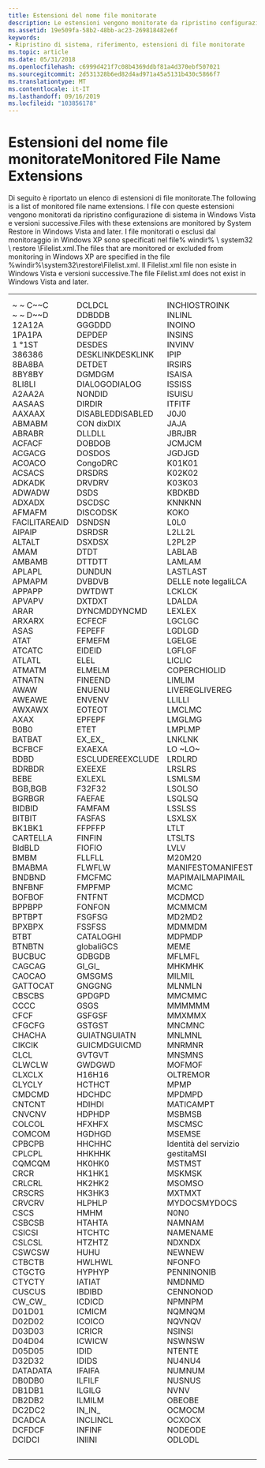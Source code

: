 ```yaml
---
title: Estensioni del nome file monitorate
description: Le estensioni vengono monitorate da ripristino configurazione di sistema in Windows Vista e versioni successive.
ms.assetid: 19e509fa-58b2-48bb-ac23-269818482e6f
keywords:
- Ripristino di sistema, riferimento, estensioni di file monitorate
ms.topic: article
ms.date: 05/31/2018
ms.openlocfilehash: c6999d421f7c08b4369ddbf81a4d370ebf507021
ms.sourcegitcommit: 2d531328b6ed82d4ad971a45a5131b430c5866f7
ms.translationtype: MT
ms.contentlocale: it-IT
ms.lasthandoff: 09/16/2019
ms.locfileid: "103856178"
---
```

# <a name="monitored-file-name-extensions"></a><span data-ttu-id="15d43-104">Estensioni del nome file monitorate</span><span class="sxs-lookup"><span data-stu-id="15d43-104">Monitored File Name Extensions</span></span>

<span data-ttu-id="15d43-105">Di seguito è riportato un elenco di estensioni di file monitorate.</span><span class="sxs-lookup"><span data-stu-id="15d43-105">The following is a list of monitored file name extensions.</span></span> <span data-ttu-id="15d43-106">I file con queste estensioni vengono monitorati da ripristino configurazione di sistema in Windows Vista e versioni successive.</span><span class="sxs-lookup"><span data-stu-id="15d43-106">Files with these extensions are monitored by System Restore in Windows Vista and later.</span></span> <span data-ttu-id="15d43-107">I file monitorati o esclusi dal monitoraggio in Windows XP sono specificati nel file% windir% \\ system32 \\ restore \\Filelist.xml.</span><span class="sxs-lookup"><span data-stu-id="15d43-107">The files that are monitored or excluded from monitoring in Windows XP are specified in the file %windir%\\system32\\restore\\Filelist.xml.</span></span> <span data-ttu-id="15d43-108">Il Filelist.xml file non esiste in Windows Vista e versioni successive.</span><span class="sxs-lookup"><span data-stu-id="15d43-108">The file Filelist.xml does not exist in Windows Vista and later.</span></span>



<table>
<tbody>
<tr class="odd">
<td><dl> <span data-ttu-id="15d43-109">~ ~ C</span><span class="sxs-lookup"><span data-stu-id="15d43-109">~~C</span></span><br />
<span data-ttu-id="15d43-110">~ ~ D</span><span class="sxs-lookup"><span data-stu-id="15d43-110">~~D</span></span><br />
<span data-ttu-id="15d43-111">12A</span><span class="sxs-lookup"><span data-stu-id="15d43-111">12A</span></span><br />
<span data-ttu-id="15d43-112">1PA</span><span class="sxs-lookup"><span data-stu-id="15d43-112">1PA</span></span><br />
<span data-ttu-id="15d43-113">1 °</span><span class="sxs-lookup"><span data-stu-id="15d43-113">1ST</span></span><br />
<span data-ttu-id="15d43-114">386</span><span class="sxs-lookup"><span data-stu-id="15d43-114">386</span></span><br />
<span data-ttu-id="15d43-115">8BA</span><span class="sxs-lookup"><span data-stu-id="15d43-115">8BA</span></span><br />
<span data-ttu-id="15d43-116">8BY</span><span class="sxs-lookup"><span data-stu-id="15d43-116">8BY</span></span><br />
<span data-ttu-id="15d43-117">8LI</span><span class="sxs-lookup"><span data-stu-id="15d43-117">8LI</span></span><br />
<span data-ttu-id="15d43-118">A2A</span><span class="sxs-lookup"><span data-stu-id="15d43-118">A2A</span></span><br />
<span data-ttu-id="15d43-119">AAS</span><span class="sxs-lookup"><span data-stu-id="15d43-119">AAS</span></span><br />
<span data-ttu-id="15d43-120">AAX</span><span class="sxs-lookup"><span data-stu-id="15d43-120">AAX</span></span><br />
<span data-ttu-id="15d43-121">ABM</span><span class="sxs-lookup"><span data-stu-id="15d43-121">ABM</span></span><br />
<span data-ttu-id="15d43-122">ABR</span><span class="sxs-lookup"><span data-stu-id="15d43-122">ABR</span></span><br />
<span data-ttu-id="15d43-123">ACF</span><span class="sxs-lookup"><span data-stu-id="15d43-123">ACF</span></span><br />
<span data-ttu-id="15d43-124">ACG</span><span class="sxs-lookup"><span data-stu-id="15d43-124">ACG</span></span><br />
<span data-ttu-id="15d43-125">ACO</span><span class="sxs-lookup"><span data-stu-id="15d43-125">ACO</span></span><br />
<span data-ttu-id="15d43-126">ACS</span><span class="sxs-lookup"><span data-stu-id="15d43-126">ACS</span></span><br />
<span data-ttu-id="15d43-127">ADK</span><span class="sxs-lookup"><span data-stu-id="15d43-127">ADK</span></span><br />
<span data-ttu-id="15d43-128">ADW</span><span class="sxs-lookup"><span data-stu-id="15d43-128">ADW</span></span><br />
<span data-ttu-id="15d43-129">ADX</span><span class="sxs-lookup"><span data-stu-id="15d43-129">ADX</span></span><br />
<span data-ttu-id="15d43-130">AFM</span><span class="sxs-lookup"><span data-stu-id="15d43-130">AFM</span></span><br />
<span data-ttu-id="15d43-131">FACILITARE</span><span class="sxs-lookup"><span data-stu-id="15d43-131">AID</span></span><br />
<span data-ttu-id="15d43-132">AIP</span><span class="sxs-lookup"><span data-stu-id="15d43-132">AIP</span></span><br />
<span data-ttu-id="15d43-133">ALT</span><span class="sxs-lookup"><span data-stu-id="15d43-133">ALT</span></span><br />
<span data-ttu-id="15d43-134">AM</span><span class="sxs-lookup"><span data-stu-id="15d43-134">AM</span></span><br />
<span data-ttu-id="15d43-135">AMB</span><span class="sxs-lookup"><span data-stu-id="15d43-135">AMB</span></span><br />
<span data-ttu-id="15d43-136">APL</span><span class="sxs-lookup"><span data-stu-id="15d43-136">APL</span></span><br />
<span data-ttu-id="15d43-137">APM</span><span class="sxs-lookup"><span data-stu-id="15d43-137">APM</span></span><br />
<span data-ttu-id="15d43-138">APP</span><span class="sxs-lookup"><span data-stu-id="15d43-138">APP</span></span><br />
<span data-ttu-id="15d43-139">APV</span><span class="sxs-lookup"><span data-stu-id="15d43-139">APV</span></span><br />
<span data-ttu-id="15d43-140">AR</span><span class="sxs-lookup"><span data-stu-id="15d43-140">AR</span></span><br />
<span data-ttu-id="15d43-141">ARX</span><span class="sxs-lookup"><span data-stu-id="15d43-141">ARX</span></span><br />
<span data-ttu-id="15d43-142">AS</span><span class="sxs-lookup"><span data-stu-id="15d43-142">AS</span></span><br />
<span data-ttu-id="15d43-143">AT</span><span class="sxs-lookup"><span data-stu-id="15d43-143">AT</span></span><br />
<span data-ttu-id="15d43-144">ATC</span><span class="sxs-lookup"><span data-stu-id="15d43-144">ATC</span></span><br />
<span data-ttu-id="15d43-145">ATL</span><span class="sxs-lookup"><span data-stu-id="15d43-145">ATL</span></span><br />
<span data-ttu-id="15d43-146">ATM</span><span class="sxs-lookup"><span data-stu-id="15d43-146">ATM</span></span><br />
<span data-ttu-id="15d43-147">ATN</span><span class="sxs-lookup"><span data-stu-id="15d43-147">ATN</span></span><br />
<span data-ttu-id="15d43-148">AW</span><span class="sxs-lookup"><span data-stu-id="15d43-148">AW</span></span><br />
<span data-ttu-id="15d43-149">AWE</span><span class="sxs-lookup"><span data-stu-id="15d43-149">AWE</span></span><br />
<span data-ttu-id="15d43-150">AWX</span><span class="sxs-lookup"><span data-stu-id="15d43-150">AWX</span></span><br />
<span data-ttu-id="15d43-151">AX</span><span class="sxs-lookup"><span data-stu-id="15d43-151">AX</span></span><br />
<span data-ttu-id="15d43-152">B0</span><span class="sxs-lookup"><span data-stu-id="15d43-152">B0</span></span><br />
<span data-ttu-id="15d43-153">BAT</span><span class="sxs-lookup"><span data-stu-id="15d43-153">BAT</span></span><br />
<span data-ttu-id="15d43-154">BCF</span><span class="sxs-lookup"><span data-stu-id="15d43-154">BCF</span></span><br />
<span data-ttu-id="15d43-155">BD</span><span class="sxs-lookup"><span data-stu-id="15d43-155">BD</span></span><br />
<span data-ttu-id="15d43-156">BDR</span><span class="sxs-lookup"><span data-stu-id="15d43-156">BDR</span></span><br />
<span data-ttu-id="15d43-157">BE</span><span class="sxs-lookup"><span data-stu-id="15d43-157">BE</span></span><br />
<span data-ttu-id="15d43-158">BGB,</span><span class="sxs-lookup"><span data-stu-id="15d43-158">BGB</span></span><br />
<span data-ttu-id="15d43-159">BGR</span><span class="sxs-lookup"><span data-stu-id="15d43-159">BGR</span></span><br />
<span data-ttu-id="15d43-160">BID</span><span class="sxs-lookup"><span data-stu-id="15d43-160">BID</span></span><br />
<span data-ttu-id="15d43-161">BIT</span><span class="sxs-lookup"><span data-stu-id="15d43-161">BIT</span></span><br />
<span data-ttu-id="15d43-162">BK1</span><span class="sxs-lookup"><span data-stu-id="15d43-162">BK1</span></span><br />
<span data-ttu-id="15d43-163">CARTELLA Bld</span><span class="sxs-lookup"><span data-stu-id="15d43-163">BLD</span></span><br />
<span data-ttu-id="15d43-164">BM</span><span class="sxs-lookup"><span data-stu-id="15d43-164">BM</span></span><br />
<span data-ttu-id="15d43-165">BMA</span><span class="sxs-lookup"><span data-stu-id="15d43-165">BMA</span></span><br />
<span data-ttu-id="15d43-166">BND</span><span class="sxs-lookup"><span data-stu-id="15d43-166">BND</span></span><br />
<span data-ttu-id="15d43-167">BNF</span><span class="sxs-lookup"><span data-stu-id="15d43-167">BNF</span></span><br />
<span data-ttu-id="15d43-168">BOF</span><span class="sxs-lookup"><span data-stu-id="15d43-168">BOF</span></span><br />
<span data-ttu-id="15d43-169">BPP</span><span class="sxs-lookup"><span data-stu-id="15d43-169">BPP</span></span><br />
<span data-ttu-id="15d43-170">BPT</span><span class="sxs-lookup"><span data-stu-id="15d43-170">BPT</span></span><br />
<span data-ttu-id="15d43-171">BPX</span><span class="sxs-lookup"><span data-stu-id="15d43-171">BPX</span></span><br />
<span data-ttu-id="15d43-172">BT</span><span class="sxs-lookup"><span data-stu-id="15d43-172">BT</span></span><br />
<span data-ttu-id="15d43-173">BTN</span><span class="sxs-lookup"><span data-stu-id="15d43-173">BTN</span></span><br />
<span data-ttu-id="15d43-174">BUC</span><span class="sxs-lookup"><span data-stu-id="15d43-174">BUC</span></span><br />
<span data-ttu-id="15d43-175">CAG</span><span class="sxs-lookup"><span data-stu-id="15d43-175">CAG</span></span><br />
<span data-ttu-id="15d43-176">CAO</span><span class="sxs-lookup"><span data-stu-id="15d43-176">CAO</span></span><br />
<span data-ttu-id="15d43-177">GATTO</span><span class="sxs-lookup"><span data-stu-id="15d43-177">CAT</span></span><br />
<span data-ttu-id="15d43-178">CBS</span><span class="sxs-lookup"><span data-stu-id="15d43-178">CBS</span></span><br />
<span data-ttu-id="15d43-179">CC</span><span class="sxs-lookup"><span data-stu-id="15d43-179">CC</span></span><br />
<span data-ttu-id="15d43-180">CF</span><span class="sxs-lookup"><span data-stu-id="15d43-180">CF</span></span><br />
<span data-ttu-id="15d43-181">CFG</span><span class="sxs-lookup"><span data-stu-id="15d43-181">CFG</span></span><br />
<span data-ttu-id="15d43-182">CHA</span><span class="sxs-lookup"><span data-stu-id="15d43-182">CHA</span></span><br />
<span data-ttu-id="15d43-183">CIK</span><span class="sxs-lookup"><span data-stu-id="15d43-183">CIK</span></span><br />
<span data-ttu-id="15d43-184">CL</span><span class="sxs-lookup"><span data-stu-id="15d43-184">CL</span></span><br />
<span data-ttu-id="15d43-185">CLW</span><span class="sxs-lookup"><span data-stu-id="15d43-185">CLW</span></span><br />
<span data-ttu-id="15d43-186">CLX</span><span class="sxs-lookup"><span data-stu-id="15d43-186">CLX</span></span><br />
<span data-ttu-id="15d43-187">CLY</span><span class="sxs-lookup"><span data-stu-id="15d43-187">CLY</span></span><br />
<span data-ttu-id="15d43-188">CMD</span><span class="sxs-lookup"><span data-stu-id="15d43-188">CMD</span></span><br />
<span data-ttu-id="15d43-189">CNT</span><span class="sxs-lookup"><span data-stu-id="15d43-189">CNT</span></span><br />
<span data-ttu-id="15d43-190">CNV</span><span class="sxs-lookup"><span data-stu-id="15d43-190">CNV</span></span><br />
<span data-ttu-id="15d43-191">COL</span><span class="sxs-lookup"><span data-stu-id="15d43-191">COL</span></span><br />
<span data-ttu-id="15d43-192">COM</span><span class="sxs-lookup"><span data-stu-id="15d43-192">COM</span></span><br />
<span data-ttu-id="15d43-193">CPB</span><span class="sxs-lookup"><span data-stu-id="15d43-193">CPB</span></span><br />
<span data-ttu-id="15d43-194">CPL</span><span class="sxs-lookup"><span data-stu-id="15d43-194">CPL</span></span><br />
<span data-ttu-id="15d43-195">CQM</span><span class="sxs-lookup"><span data-stu-id="15d43-195">CQM</span></span><br />
<span data-ttu-id="15d43-196">CR</span><span class="sxs-lookup"><span data-stu-id="15d43-196">CR</span></span><br />
<span data-ttu-id="15d43-197">CRL</span><span class="sxs-lookup"><span data-stu-id="15d43-197">CRL</span></span><br />
<span data-ttu-id="15d43-198">CRS</span><span class="sxs-lookup"><span data-stu-id="15d43-198">CRS</span></span><br />
<span data-ttu-id="15d43-199">CRV</span><span class="sxs-lookup"><span data-stu-id="15d43-199">CRV</span></span><br />
<span data-ttu-id="15d43-200">CS</span><span class="sxs-lookup"><span data-stu-id="15d43-200">CS</span></span><br />
<span data-ttu-id="15d43-201">CSB</span><span class="sxs-lookup"><span data-stu-id="15d43-201">CSB</span></span><br />
<span data-ttu-id="15d43-202">CSI</span><span class="sxs-lookup"><span data-stu-id="15d43-202">CSI</span></span><br />
<span data-ttu-id="15d43-203">CSL</span><span class="sxs-lookup"><span data-stu-id="15d43-203">CSL</span></span><br />
<span data-ttu-id="15d43-204">CSW</span><span class="sxs-lookup"><span data-stu-id="15d43-204">CSW</span></span><br />
<span data-ttu-id="15d43-205">CTB</span><span class="sxs-lookup"><span data-stu-id="15d43-205">CTB</span></span><br />
<span data-ttu-id="15d43-206">CTG</span><span class="sxs-lookup"><span data-stu-id="15d43-206">CTG</span></span><br />
<span data-ttu-id="15d43-207">CTY</span><span class="sxs-lookup"><span data-stu-id="15d43-207">CTY</span></span><br />
<span data-ttu-id="15d43-208">CUS</span><span class="sxs-lookup"><span data-stu-id="15d43-208">CUS</span></span><br />
<span data-ttu-id="15d43-209">CW_</span><span class="sxs-lookup"><span data-stu-id="15d43-209">CW_</span></span><br />
<span data-ttu-id="15d43-210">D01</span><span class="sxs-lookup"><span data-stu-id="15d43-210">D01</span></span><br />
<span data-ttu-id="15d43-211">D02</span><span class="sxs-lookup"><span data-stu-id="15d43-211">D02</span></span><br />
<span data-ttu-id="15d43-212">D03</span><span class="sxs-lookup"><span data-stu-id="15d43-212">D03</span></span><br />
<span data-ttu-id="15d43-213">D04</span><span class="sxs-lookup"><span data-stu-id="15d43-213">D04</span></span><br />
<span data-ttu-id="15d43-214">D05</span><span class="sxs-lookup"><span data-stu-id="15d43-214">D05</span></span><br />
<span data-ttu-id="15d43-215">D32</span><span class="sxs-lookup"><span data-stu-id="15d43-215">D32</span></span><br />
<span data-ttu-id="15d43-216">DATA</span><span class="sxs-lookup"><span data-stu-id="15d43-216">DATA</span></span><br />
<span data-ttu-id="15d43-217">DB0</span><span class="sxs-lookup"><span data-stu-id="15d43-217">DB0</span></span><br />
<span data-ttu-id="15d43-218">DB1</span><span class="sxs-lookup"><span data-stu-id="15d43-218">DB1</span></span><br />
<span data-ttu-id="15d43-219">DB2</span><span class="sxs-lookup"><span data-stu-id="15d43-219">DB2</span></span><br />
<span data-ttu-id="15d43-220">DC2</span><span class="sxs-lookup"><span data-stu-id="15d43-220">DC2</span></span><br />
<span data-ttu-id="15d43-221">DCA</span><span class="sxs-lookup"><span data-stu-id="15d43-221">DCA</span></span><br />
<span data-ttu-id="15d43-222">DCF</span><span class="sxs-lookup"><span data-stu-id="15d43-222">DCF</span></span><br />
<span data-ttu-id="15d43-223">DCI</span><span class="sxs-lookup"><span data-stu-id="15d43-223">DCI</span></span><br />
</dl></td>
<td><dl> <span data-ttu-id="15d43-224">DCL</span><span class="sxs-lookup"><span data-stu-id="15d43-224">DCL</span></span><br />
<span data-ttu-id="15d43-225">DDB</span><span class="sxs-lookup"><span data-stu-id="15d43-225">DDB</span></span><br />
<span data-ttu-id="15d43-226">GGG</span><span class="sxs-lookup"><span data-stu-id="15d43-226">DDD</span></span><br />
<span data-ttu-id="15d43-227">DEP</span><span class="sxs-lookup"><span data-stu-id="15d43-227">DEP</span></span><br />
<span data-ttu-id="15d43-228">DES</span><span class="sxs-lookup"><span data-stu-id="15d43-228">DES</span></span><br />
<span data-ttu-id="15d43-229">DESKLINK</span><span class="sxs-lookup"><span data-stu-id="15d43-229">DESKLINK</span></span><br />
<span data-ttu-id="15d43-230">DET</span><span class="sxs-lookup"><span data-stu-id="15d43-230">DET</span></span><br />
<span data-ttu-id="15d43-231">DGM</span><span class="sxs-lookup"><span data-stu-id="15d43-231">DGM</span></span><br />
<span data-ttu-id="15d43-232">DIALOGO</span><span class="sxs-lookup"><span data-stu-id="15d43-232">DIALOG</span></span><br />
<span data-ttu-id="15d43-233">NON</span><span class="sxs-lookup"><span data-stu-id="15d43-233">DID</span></span><br />
<span data-ttu-id="15d43-234">DIR</span><span class="sxs-lookup"><span data-stu-id="15d43-234">DIR</span></span><br />
<span data-ttu-id="15d43-235">DISABLED</span><span class="sxs-lookup"><span data-stu-id="15d43-235">DISABLED</span></span><br />
<span data-ttu-id="15d43-236">CON dix</span><span class="sxs-lookup"><span data-stu-id="15d43-236">DIX</span></span><br />
<span data-ttu-id="15d43-237">DLL</span><span class="sxs-lookup"><span data-stu-id="15d43-237">DLL</span></span><br />
<span data-ttu-id="15d43-238">DOB</span><span class="sxs-lookup"><span data-stu-id="15d43-238">DOB</span></span><br />
<span data-ttu-id="15d43-239">DOS</span><span class="sxs-lookup"><span data-stu-id="15d43-239">DOS</span></span><br />
<span data-ttu-id="15d43-240">Congo</span><span class="sxs-lookup"><span data-stu-id="15d43-240">DRC</span></span><br />
<span data-ttu-id="15d43-241">DRS</span><span class="sxs-lookup"><span data-stu-id="15d43-241">DRS</span></span><br />
<span data-ttu-id="15d43-242">DRV</span><span class="sxs-lookup"><span data-stu-id="15d43-242">DRV</span></span><br />
<span data-ttu-id="15d43-243">DS</span><span class="sxs-lookup"><span data-stu-id="15d43-243">DS</span></span><br />
<span data-ttu-id="15d43-244">DSC</span><span class="sxs-lookup"><span data-stu-id="15d43-244">DSC</span></span><br />
<span data-ttu-id="15d43-245">DISCO</span><span class="sxs-lookup"><span data-stu-id="15d43-245">DSK</span></span><br />
<span data-ttu-id="15d43-246">DSN</span><span class="sxs-lookup"><span data-stu-id="15d43-246">DSN</span></span><br />
<span data-ttu-id="15d43-247">DSR</span><span class="sxs-lookup"><span data-stu-id="15d43-247">DSR</span></span><br />
<span data-ttu-id="15d43-248">DSX</span><span class="sxs-lookup"><span data-stu-id="15d43-248">DSX</span></span><br />
<span data-ttu-id="15d43-249">DT</span><span class="sxs-lookup"><span data-stu-id="15d43-249">DT</span></span><br />
<span data-ttu-id="15d43-250">DTT</span><span class="sxs-lookup"><span data-stu-id="15d43-250">DTT</span></span><br />
<span data-ttu-id="15d43-251">DUN</span><span class="sxs-lookup"><span data-stu-id="15d43-251">DUN</span></span><br />
<span data-ttu-id="15d43-252">DVB</span><span class="sxs-lookup"><span data-stu-id="15d43-252">DVB</span></span><br />
<span data-ttu-id="15d43-253">DWT</span><span class="sxs-lookup"><span data-stu-id="15d43-253">DWT</span></span><br />
<span data-ttu-id="15d43-254">DXT</span><span class="sxs-lookup"><span data-stu-id="15d43-254">DXT</span></span><br />
<span data-ttu-id="15d43-255">DYNCMD</span><span class="sxs-lookup"><span data-stu-id="15d43-255">DYNCMD</span></span><br />
<span data-ttu-id="15d43-256">ECF</span><span class="sxs-lookup"><span data-stu-id="15d43-256">ECF</span></span><br />
<span data-ttu-id="15d43-257">FEP</span><span class="sxs-lookup"><span data-stu-id="15d43-257">EFF</span></span><br />
<span data-ttu-id="15d43-258">EFM</span><span class="sxs-lookup"><span data-stu-id="15d43-258">EFM</span></span><br />
<span data-ttu-id="15d43-259">EID</span><span class="sxs-lookup"><span data-stu-id="15d43-259">EID</span></span><br />
<span data-ttu-id="15d43-260">EL</span><span class="sxs-lookup"><span data-stu-id="15d43-260">EL</span></span><br />
<span data-ttu-id="15d43-261">ELM</span><span class="sxs-lookup"><span data-stu-id="15d43-261">ELM</span></span><br />
<span data-ttu-id="15d43-262">FINE</span><span class="sxs-lookup"><span data-stu-id="15d43-262">END</span></span><br />
<span data-ttu-id="15d43-263">ENU</span><span class="sxs-lookup"><span data-stu-id="15d43-263">ENU</span></span><br />
<span data-ttu-id="15d43-264">ENV</span><span class="sxs-lookup"><span data-stu-id="15d43-264">ENV</span></span><br />
<span data-ttu-id="15d43-265">EOT</span><span class="sxs-lookup"><span data-stu-id="15d43-265">EOT</span></span><br />
<span data-ttu-id="15d43-266">EPF</span><span class="sxs-lookup"><span data-stu-id="15d43-266">EPF</span></span><br />
<span data-ttu-id="15d43-267">ET</span><span class="sxs-lookup"><span data-stu-id="15d43-267">ET</span></span><br />
<span data-ttu-id="15d43-268">EX_</span><span class="sxs-lookup"><span data-stu-id="15d43-268">EX_</span></span><br />
<span data-ttu-id="15d43-269">EXA</span><span class="sxs-lookup"><span data-stu-id="15d43-269">EXA</span></span><br />
<span data-ttu-id="15d43-270">ESCLUDERE</span><span class="sxs-lookup"><span data-stu-id="15d43-270">EXCLUDE</span></span><br />
<span data-ttu-id="15d43-271">EXE</span><span class="sxs-lookup"><span data-stu-id="15d43-271">EXE</span></span><br />
<span data-ttu-id="15d43-272">EXL</span><span class="sxs-lookup"><span data-stu-id="15d43-272">EXL</span></span><br />
<span data-ttu-id="15d43-273">F32</span><span class="sxs-lookup"><span data-stu-id="15d43-273">F32</span></span><br />
<span data-ttu-id="15d43-274">FAE</span><span class="sxs-lookup"><span data-stu-id="15d43-274">FAE</span></span><br />
<span data-ttu-id="15d43-275">FAM</span><span class="sxs-lookup"><span data-stu-id="15d43-275">FAM</span></span><br />
<span data-ttu-id="15d43-276">FAS</span><span class="sxs-lookup"><span data-stu-id="15d43-276">FAS</span></span><br />
<span data-ttu-id="15d43-277">FFP</span><span class="sxs-lookup"><span data-stu-id="15d43-277">FFP</span></span><br />
<span data-ttu-id="15d43-278">FIN</span><span class="sxs-lookup"><span data-stu-id="15d43-278">FIN</span></span><br />
<span data-ttu-id="15d43-279">FIO</span><span class="sxs-lookup"><span data-stu-id="15d43-279">FIO</span></span><br />
<span data-ttu-id="15d43-280">FLL</span><span class="sxs-lookup"><span data-stu-id="15d43-280">FLL</span></span><br />
<span data-ttu-id="15d43-281">FLW</span><span class="sxs-lookup"><span data-stu-id="15d43-281">FLW</span></span><br />
<span data-ttu-id="15d43-282">FMC</span><span class="sxs-lookup"><span data-stu-id="15d43-282">FMC</span></span><br />
<span data-ttu-id="15d43-283">FMP</span><span class="sxs-lookup"><span data-stu-id="15d43-283">FMP</span></span><br />
<span data-ttu-id="15d43-284">FNT</span><span class="sxs-lookup"><span data-stu-id="15d43-284">FNT</span></span><br />
<span data-ttu-id="15d43-285">FON</span><span class="sxs-lookup"><span data-stu-id="15d43-285">FON</span></span><br />
<span data-ttu-id="15d43-286">FSG</span><span class="sxs-lookup"><span data-stu-id="15d43-286">FSG</span></span><br />
<span data-ttu-id="15d43-287">FSS</span><span class="sxs-lookup"><span data-stu-id="15d43-287">FSS</span></span><br />
<span data-ttu-id="15d43-288">CATALOGHI globali</span><span class="sxs-lookup"><span data-stu-id="15d43-288">GCS</span></span><br />
<span data-ttu-id="15d43-289">GDB</span><span class="sxs-lookup"><span data-stu-id="15d43-289">GDB</span></span><br />
<span data-ttu-id="15d43-290">GI_</span><span class="sxs-lookup"><span data-stu-id="15d43-290">GI_</span></span><br />
<span data-ttu-id="15d43-291">GMS</span><span class="sxs-lookup"><span data-stu-id="15d43-291">GMS</span></span><br />
<span data-ttu-id="15d43-292">GNG</span><span class="sxs-lookup"><span data-stu-id="15d43-292">GNG</span></span><br />
<span data-ttu-id="15d43-293">GPD</span><span class="sxs-lookup"><span data-stu-id="15d43-293">GPD</span></span><br />
<span data-ttu-id="15d43-294">GS</span><span class="sxs-lookup"><span data-stu-id="15d43-294">GS</span></span><br />
<span data-ttu-id="15d43-295">GSF</span><span class="sxs-lookup"><span data-stu-id="15d43-295">GSF</span></span><br />
<span data-ttu-id="15d43-296">GST</span><span class="sxs-lookup"><span data-stu-id="15d43-296">GST</span></span><br />
<span data-ttu-id="15d43-297">GUIATN</span><span class="sxs-lookup"><span data-stu-id="15d43-297">GUIATN</span></span><br />
<span data-ttu-id="15d43-298">GUICMD</span><span class="sxs-lookup"><span data-stu-id="15d43-298">GUICMD</span></span><br />
<span data-ttu-id="15d43-299">GVT</span><span class="sxs-lookup"><span data-stu-id="15d43-299">GVT</span></span><br />
<span data-ttu-id="15d43-300">GWD</span><span class="sxs-lookup"><span data-stu-id="15d43-300">GWD</span></span><br />
<span data-ttu-id="15d43-301">H16</span><span class="sxs-lookup"><span data-stu-id="15d43-301">H16</span></span><br />
<span data-ttu-id="15d43-302">HCT</span><span class="sxs-lookup"><span data-stu-id="15d43-302">HCT</span></span><br />
<span data-ttu-id="15d43-303">HDC</span><span class="sxs-lookup"><span data-stu-id="15d43-303">HDC</span></span><br />
<span data-ttu-id="15d43-304">HDI</span><span class="sxs-lookup"><span data-stu-id="15d43-304">HDI</span></span><br />
<span data-ttu-id="15d43-305">HDP</span><span class="sxs-lookup"><span data-stu-id="15d43-305">HDP</span></span><br />
<span data-ttu-id="15d43-306">HFX</span><span class="sxs-lookup"><span data-stu-id="15d43-306">HFX</span></span><br />
<span data-ttu-id="15d43-307">HGD</span><span class="sxs-lookup"><span data-stu-id="15d43-307">HGD</span></span><br />
<span data-ttu-id="15d43-308">HHC</span><span class="sxs-lookup"><span data-stu-id="15d43-308">HHC</span></span><br />
<span data-ttu-id="15d43-309">HHK</span><span class="sxs-lookup"><span data-stu-id="15d43-309">HHK</span></span><br />
<span data-ttu-id="15d43-310">HK0</span><span class="sxs-lookup"><span data-stu-id="15d43-310">HK0</span></span><br />
<span data-ttu-id="15d43-311">HK1</span><span class="sxs-lookup"><span data-stu-id="15d43-311">HK1</span></span><br />
<span data-ttu-id="15d43-312">HK2</span><span class="sxs-lookup"><span data-stu-id="15d43-312">HK2</span></span><br />
<span data-ttu-id="15d43-313">HK3</span><span class="sxs-lookup"><span data-stu-id="15d43-313">HK3</span></span><br />
<span data-ttu-id="15d43-314">HLP</span><span class="sxs-lookup"><span data-stu-id="15d43-314">HLP</span></span><br />
<span data-ttu-id="15d43-315">HM</span><span class="sxs-lookup"><span data-stu-id="15d43-315">HM</span></span><br />
<span data-ttu-id="15d43-316">HTA</span><span class="sxs-lookup"><span data-stu-id="15d43-316">HTA</span></span><br />
<span data-ttu-id="15d43-317">HTC</span><span class="sxs-lookup"><span data-stu-id="15d43-317">HTC</span></span><br />
<span data-ttu-id="15d43-318">HTZ</span><span class="sxs-lookup"><span data-stu-id="15d43-318">HTZ</span></span><br />
<span data-ttu-id="15d43-319">HU</span><span class="sxs-lookup"><span data-stu-id="15d43-319">HU</span></span><br />
<span data-ttu-id="15d43-320">HWL</span><span class="sxs-lookup"><span data-stu-id="15d43-320">HWL</span></span><br />
<span data-ttu-id="15d43-321">HYP</span><span class="sxs-lookup"><span data-stu-id="15d43-321">HYP</span></span><br />
<span data-ttu-id="15d43-322">IAT</span><span class="sxs-lookup"><span data-stu-id="15d43-322">IAT</span></span><br />
<span data-ttu-id="15d43-323">IBD</span><span class="sxs-lookup"><span data-stu-id="15d43-323">IBD</span></span><br />
<span data-ttu-id="15d43-324">ICD</span><span class="sxs-lookup"><span data-stu-id="15d43-324">ICD</span></span><br />
<span data-ttu-id="15d43-325">ICM</span><span class="sxs-lookup"><span data-stu-id="15d43-325">ICM</span></span><br />
<span data-ttu-id="15d43-326">ICO</span><span class="sxs-lookup"><span data-stu-id="15d43-326">ICO</span></span><br />
<span data-ttu-id="15d43-327">ICR</span><span class="sxs-lookup"><span data-stu-id="15d43-327">ICR</span></span><br />
<span data-ttu-id="15d43-328">ICW</span><span class="sxs-lookup"><span data-stu-id="15d43-328">ICW</span></span><br />
<span data-ttu-id="15d43-329">ID</span><span class="sxs-lookup"><span data-stu-id="15d43-329">ID</span></span><br />
<span data-ttu-id="15d43-330">ID</span><span class="sxs-lookup"><span data-stu-id="15d43-330">IDS</span></span><br />
<span data-ttu-id="15d43-331">IFA</span><span class="sxs-lookup"><span data-stu-id="15d43-331">IFA</span></span><br />
<span data-ttu-id="15d43-332">ILF</span><span class="sxs-lookup"><span data-stu-id="15d43-332">ILF</span></span><br />
<span data-ttu-id="15d43-333">ILG</span><span class="sxs-lookup"><span data-stu-id="15d43-333">ILG</span></span><br />
<span data-ttu-id="15d43-334">ILM</span><span class="sxs-lookup"><span data-stu-id="15d43-334">ILM</span></span><br />
<span data-ttu-id="15d43-335">IN_</span><span class="sxs-lookup"><span data-stu-id="15d43-335">IN_</span></span><br />
<span data-ttu-id="15d43-336">INCL</span><span class="sxs-lookup"><span data-stu-id="15d43-336">INCL</span></span><br />
<span data-ttu-id="15d43-337">INF</span><span class="sxs-lookup"><span data-stu-id="15d43-337">INF</span></span><br />
<span data-ttu-id="15d43-338">INI</span><span class="sxs-lookup"><span data-stu-id="15d43-338">INI</span></span><br />
</dl></td>
<td><dl> <span data-ttu-id="15d43-339">INCHIOSTRO</span><span class="sxs-lookup"><span data-stu-id="15d43-339">INK</span></span><br />
<span data-ttu-id="15d43-340">INL</span><span class="sxs-lookup"><span data-stu-id="15d43-340">INL</span></span><br />
<span data-ttu-id="15d43-341">INO</span><span class="sxs-lookup"><span data-stu-id="15d43-341">INO</span></span><br />
<span data-ttu-id="15d43-342">INS</span><span class="sxs-lookup"><span data-stu-id="15d43-342">INS</span></span><br />
<span data-ttu-id="15d43-343">INV</span><span class="sxs-lookup"><span data-stu-id="15d43-343">INV</span></span><br />
<span data-ttu-id="15d43-344">IP</span><span class="sxs-lookup"><span data-stu-id="15d43-344">IP</span></span><br />
<span data-ttu-id="15d43-345">IRS</span><span class="sxs-lookup"><span data-stu-id="15d43-345">IRS</span></span><br />
<span data-ttu-id="15d43-346">ISA</span><span class="sxs-lookup"><span data-stu-id="15d43-346">ISA</span></span><br />
<span data-ttu-id="15d43-347">ISS</span><span class="sxs-lookup"><span data-stu-id="15d43-347">ISS</span></span><br />
<span data-ttu-id="15d43-348">ISU</span><span class="sxs-lookup"><span data-stu-id="15d43-348">ISU</span></span><br />
<span data-ttu-id="15d43-349">ITF</span><span class="sxs-lookup"><span data-stu-id="15d43-349">ITF</span></span><br />
<span data-ttu-id="15d43-350">J0</span><span class="sxs-lookup"><span data-stu-id="15d43-350">J0</span></span><br />
<span data-ttu-id="15d43-351">JA</span><span class="sxs-lookup"><span data-stu-id="15d43-351">JA</span></span><br />
<span data-ttu-id="15d43-352">JBR</span><span class="sxs-lookup"><span data-stu-id="15d43-352">JBR</span></span><br />
<span data-ttu-id="15d43-353">JCM</span><span class="sxs-lookup"><span data-stu-id="15d43-353">JCM</span></span><br />
<span data-ttu-id="15d43-354">JGD</span><span class="sxs-lookup"><span data-stu-id="15d43-354">JGD</span></span><br />
<span data-ttu-id="15d43-355">K01</span><span class="sxs-lookup"><span data-stu-id="15d43-355">K01</span></span><br />
<span data-ttu-id="15d43-356">K02</span><span class="sxs-lookup"><span data-stu-id="15d43-356">K02</span></span><br />
<span data-ttu-id="15d43-357">K03</span><span class="sxs-lookup"><span data-stu-id="15d43-357">K03</span></span><br />
<span data-ttu-id="15d43-358">KBD</span><span class="sxs-lookup"><span data-stu-id="15d43-358">KBD</span></span><br />
<span data-ttu-id="15d43-359">KNN</span><span class="sxs-lookup"><span data-stu-id="15d43-359">KNN</span></span><br />
<span data-ttu-id="15d43-360">KO</span><span class="sxs-lookup"><span data-stu-id="15d43-360">KO</span></span><br />
<span data-ttu-id="15d43-361">L0</span><span class="sxs-lookup"><span data-stu-id="15d43-361">L0</span></span><br />
<span data-ttu-id="15d43-362">L2L</span><span class="sxs-lookup"><span data-stu-id="15d43-362">L2L</span></span><br />
<span data-ttu-id="15d43-363">L2P</span><span class="sxs-lookup"><span data-stu-id="15d43-363">L2P</span></span><br />
<span data-ttu-id="15d43-364">LAB</span><span class="sxs-lookup"><span data-stu-id="15d43-364">LAB</span></span><br />
<span data-ttu-id="15d43-365">LAM</span><span class="sxs-lookup"><span data-stu-id="15d43-365">LAM</span></span><br />
<span data-ttu-id="15d43-366">LAST</span><span class="sxs-lookup"><span data-stu-id="15d43-366">LAST</span></span><br />
<span data-ttu-id="15d43-367">DELLE note legali</span><span class="sxs-lookup"><span data-stu-id="15d43-367">LCA</span></span><br />
<span data-ttu-id="15d43-368">LCK</span><span class="sxs-lookup"><span data-stu-id="15d43-368">LCK</span></span><br />
<span data-ttu-id="15d43-369">LDA</span><span class="sxs-lookup"><span data-stu-id="15d43-369">LDA</span></span><br />
<span data-ttu-id="15d43-370">LEX</span><span class="sxs-lookup"><span data-stu-id="15d43-370">LEX</span></span><br />
<span data-ttu-id="15d43-371">LGC</span><span class="sxs-lookup"><span data-stu-id="15d43-371">LGC</span></span><br />
<span data-ttu-id="15d43-372">LGD</span><span class="sxs-lookup"><span data-stu-id="15d43-372">LGD</span></span><br />
<span data-ttu-id="15d43-373">LGE</span><span class="sxs-lookup"><span data-stu-id="15d43-373">LGE</span></span><br />
<span data-ttu-id="15d43-374">LGF</span><span class="sxs-lookup"><span data-stu-id="15d43-374">LGF</span></span><br />
<span data-ttu-id="15d43-375">LIC</span><span class="sxs-lookup"><span data-stu-id="15d43-375">LIC</span></span><br />
<span data-ttu-id="15d43-376">COPERCHIO</span><span class="sxs-lookup"><span data-stu-id="15d43-376">LID</span></span><br />
<span data-ttu-id="15d43-377">LIM</span><span class="sxs-lookup"><span data-stu-id="15d43-377">LIM</span></span><br />
<span data-ttu-id="15d43-378">LIVEREG</span><span class="sxs-lookup"><span data-stu-id="15d43-378">LIVEREG</span></span><br />
<span data-ttu-id="15d43-379">LLI</span><span class="sxs-lookup"><span data-stu-id="15d43-379">LLI</span></span><br />
<span data-ttu-id="15d43-380">LMC</span><span class="sxs-lookup"><span data-stu-id="15d43-380">LMC</span></span><br />
<span data-ttu-id="15d43-381">LMG</span><span class="sxs-lookup"><span data-stu-id="15d43-381">LMG</span></span><br />
<span data-ttu-id="15d43-382">LMP</span><span class="sxs-lookup"><span data-stu-id="15d43-382">LMP</span></span><br />
<span data-ttu-id="15d43-383">LNK</span><span class="sxs-lookup"><span data-stu-id="15d43-383">LNK</span></span><br />
<span data-ttu-id="15d43-384">LO ~</span><span class="sxs-lookup"><span data-stu-id="15d43-384">LO~</span></span><br />
<span data-ttu-id="15d43-385">LRD</span><span class="sxs-lookup"><span data-stu-id="15d43-385">LRD</span></span><br />
<span data-ttu-id="15d43-386">LRS</span><span class="sxs-lookup"><span data-stu-id="15d43-386">LRS</span></span><br />
<span data-ttu-id="15d43-387">LSM</span><span class="sxs-lookup"><span data-stu-id="15d43-387">LSM</span></span><br />
<span data-ttu-id="15d43-388">LSO</span><span class="sxs-lookup"><span data-stu-id="15d43-388">LSO</span></span><br />
<span data-ttu-id="15d43-389">LSQ</span><span class="sxs-lookup"><span data-stu-id="15d43-389">LSQ</span></span><br />
<span data-ttu-id="15d43-390">LSS</span><span class="sxs-lookup"><span data-stu-id="15d43-390">LSS</span></span><br />
<span data-ttu-id="15d43-391">LSX</span><span class="sxs-lookup"><span data-stu-id="15d43-391">LSX</span></span><br />
<span data-ttu-id="15d43-392">LT</span><span class="sxs-lookup"><span data-stu-id="15d43-392">LT</span></span><br />
<span data-ttu-id="15d43-393">LTS</span><span class="sxs-lookup"><span data-stu-id="15d43-393">LTS</span></span><br />
<span data-ttu-id="15d43-394">LV</span><span class="sxs-lookup"><span data-stu-id="15d43-394">LV</span></span><br />
<span data-ttu-id="15d43-395">M20</span><span class="sxs-lookup"><span data-stu-id="15d43-395">M20</span></span><br />
<span data-ttu-id="15d43-396">MANIFESTO</span><span class="sxs-lookup"><span data-stu-id="15d43-396">MANIFEST</span></span><br />
<span data-ttu-id="15d43-397">MAPIMAIL</span><span class="sxs-lookup"><span data-stu-id="15d43-397">MAPIMAIL</span></span><br />
<span data-ttu-id="15d43-398">MC</span><span class="sxs-lookup"><span data-stu-id="15d43-398">MC</span></span><br />
<span data-ttu-id="15d43-399">MCD</span><span class="sxs-lookup"><span data-stu-id="15d43-399">MCD</span></span><br />
<span data-ttu-id="15d43-400">MCM</span><span class="sxs-lookup"><span data-stu-id="15d43-400">MCM</span></span><br />
<span data-ttu-id="15d43-401">MD2</span><span class="sxs-lookup"><span data-stu-id="15d43-401">MD2</span></span><br />
<span data-ttu-id="15d43-402">MDM</span><span class="sxs-lookup"><span data-stu-id="15d43-402">MDM</span></span><br />
<span data-ttu-id="15d43-403">MDP</span><span class="sxs-lookup"><span data-stu-id="15d43-403">MDP</span></span><br />
<span data-ttu-id="15d43-404">ME</span><span class="sxs-lookup"><span data-stu-id="15d43-404">ME</span></span><br />
<span data-ttu-id="15d43-405">MFL</span><span class="sxs-lookup"><span data-stu-id="15d43-405">MFL</span></span><br />
<span data-ttu-id="15d43-406">MHK</span><span class="sxs-lookup"><span data-stu-id="15d43-406">MHK</span></span><br />
<span data-ttu-id="15d43-407">MIL</span><span class="sxs-lookup"><span data-stu-id="15d43-407">MIL</span></span><br />
<span data-ttu-id="15d43-408">MLN</span><span class="sxs-lookup"><span data-stu-id="15d43-408">MLN</span></span><br />
<span data-ttu-id="15d43-409">MMC</span><span class="sxs-lookup"><span data-stu-id="15d43-409">MMC</span></span><br />
<span data-ttu-id="15d43-410">MMM</span><span class="sxs-lookup"><span data-stu-id="15d43-410">MMM</span></span><br />
<span data-ttu-id="15d43-411">MMX</span><span class="sxs-lookup"><span data-stu-id="15d43-411">MMX</span></span><br />
<span data-ttu-id="15d43-412">MNC</span><span class="sxs-lookup"><span data-stu-id="15d43-412">MNC</span></span><br />
<span data-ttu-id="15d43-413">MNL</span><span class="sxs-lookup"><span data-stu-id="15d43-413">MNL</span></span><br />
<span data-ttu-id="15d43-414">MNR</span><span class="sxs-lookup"><span data-stu-id="15d43-414">MNR</span></span><br />
<span data-ttu-id="15d43-415">MNS</span><span class="sxs-lookup"><span data-stu-id="15d43-415">MNS</span></span><br />
<span data-ttu-id="15d43-416">MOF</span><span class="sxs-lookup"><span data-stu-id="15d43-416">MOF</span></span><br />
<span data-ttu-id="15d43-417">OLTRE</span><span class="sxs-lookup"><span data-stu-id="15d43-417">MOR</span></span><br />
<span data-ttu-id="15d43-418">MP</span><span class="sxs-lookup"><span data-stu-id="15d43-418">MP</span></span><br />
<span data-ttu-id="15d43-419">MPD</span><span class="sxs-lookup"><span data-stu-id="15d43-419">MPD</span></span><br />
<span data-ttu-id="15d43-420">MATICA</span><span class="sxs-lookup"><span data-stu-id="15d43-420">MPT</span></span><br />
<span data-ttu-id="15d43-421">MSB</span><span class="sxs-lookup"><span data-stu-id="15d43-421">MSB</span></span><br />
<span data-ttu-id="15d43-422">MSC</span><span class="sxs-lookup"><span data-stu-id="15d43-422">MSC</span></span><br />
<span data-ttu-id="15d43-423">MSE</span><span class="sxs-lookup"><span data-stu-id="15d43-423">MSE</span></span><br />
<span data-ttu-id="15d43-424">Identità del servizio gestita</span><span class="sxs-lookup"><span data-stu-id="15d43-424">MSI</span></span><br />
<span data-ttu-id="15d43-425">MST</span><span class="sxs-lookup"><span data-stu-id="15d43-425">MST</span></span><br />
<span data-ttu-id="15d43-426">MSK</span><span class="sxs-lookup"><span data-stu-id="15d43-426">MSK</span></span><br />
<span data-ttu-id="15d43-427">MSO</span><span class="sxs-lookup"><span data-stu-id="15d43-427">MSO</span></span><br />
<span data-ttu-id="15d43-428">MXT</span><span class="sxs-lookup"><span data-stu-id="15d43-428">MXT</span></span><br />
<span data-ttu-id="15d43-429">MYDOCS</span><span class="sxs-lookup"><span data-stu-id="15d43-429">MYDOCS</span></span><br />
<span data-ttu-id="15d43-430">N0</span><span class="sxs-lookup"><span data-stu-id="15d43-430">N0</span></span><br />
<span data-ttu-id="15d43-431">NAM</span><span class="sxs-lookup"><span data-stu-id="15d43-431">NAM</span></span><br />
<span data-ttu-id="15d43-432">NAME</span><span class="sxs-lookup"><span data-stu-id="15d43-432">NAME</span></span><br />
<span data-ttu-id="15d43-433">NDX</span><span class="sxs-lookup"><span data-stu-id="15d43-433">NDX</span></span><br />
<span data-ttu-id="15d43-434">NEW</span><span class="sxs-lookup"><span data-stu-id="15d43-434">NEW</span></span><br />
<span data-ttu-id="15d43-435">NFO</span><span class="sxs-lookup"><span data-stu-id="15d43-435">NFO</span></span><br />
<span data-ttu-id="15d43-436">PENNINO</span><span class="sxs-lookup"><span data-stu-id="15d43-436">NIB</span></span><br />
<span data-ttu-id="15d43-437">NMD</span><span class="sxs-lookup"><span data-stu-id="15d43-437">NMD</span></span><br />
<span data-ttu-id="15d43-438">CENNO</span><span class="sxs-lookup"><span data-stu-id="15d43-438">NOD</span></span><br />
<span data-ttu-id="15d43-439">NPM</span><span class="sxs-lookup"><span data-stu-id="15d43-439">NPM</span></span><br />
<span data-ttu-id="15d43-440">NQM</span><span class="sxs-lookup"><span data-stu-id="15d43-440">NQM</span></span><br />
<span data-ttu-id="15d43-441">NQV</span><span class="sxs-lookup"><span data-stu-id="15d43-441">NQV</span></span><br />
<span data-ttu-id="15d43-442">NSI</span><span class="sxs-lookup"><span data-stu-id="15d43-442">NSI</span></span><br />
<span data-ttu-id="15d43-443">NSW</span><span class="sxs-lookup"><span data-stu-id="15d43-443">NSW</span></span><br />
<span data-ttu-id="15d43-444">NTE</span><span class="sxs-lookup"><span data-stu-id="15d43-444">NTE</span></span><br />
<span data-ttu-id="15d43-445">NU4</span><span class="sxs-lookup"><span data-stu-id="15d43-445">NU4</span></span><br />
<span data-ttu-id="15d43-446">NUM</span><span class="sxs-lookup"><span data-stu-id="15d43-446">NUM</span></span><br />
<span data-ttu-id="15d43-447">NUS</span><span class="sxs-lookup"><span data-stu-id="15d43-447">NUS</span></span><br />
<span data-ttu-id="15d43-448">NV</span><span class="sxs-lookup"><span data-stu-id="15d43-448">NV</span></span><br />
<span data-ttu-id="15d43-449">OBE</span><span class="sxs-lookup"><span data-stu-id="15d43-449">OBE</span></span><br />
<span data-ttu-id="15d43-450">OCM</span><span class="sxs-lookup"><span data-stu-id="15d43-450">OCM</span></span><br />
<span data-ttu-id="15d43-451">OCX</span><span class="sxs-lookup"><span data-stu-id="15d43-451">OCX</span></span><br />
<span data-ttu-id="15d43-452">NODE</span><span class="sxs-lookup"><span data-stu-id="15d43-452">ODE</span></span><br />
<span data-ttu-id="15d43-453">ODL</span><span class="sxs-lookup"><span data-stu-id="15d43-453">ODL</span></span><br />
</dl></td>
<td><dl> <span data-ttu-id="15d43-454">OLB</span><span class="sxs-lookup"><span data-stu-id="15d43-454">OLB</span></span><br />
<span data-ttu-id="15d43-455">OLD</span><span class="sxs-lookup"><span data-stu-id="15d43-455">OLD</span></span><br />
<span data-ttu-id="15d43-456">OLE</span><span class="sxs-lookup"><span data-stu-id="15d43-456">OLE</span></span><br />
<span data-ttu-id="15d43-457">OP</span><span class="sxs-lookup"><span data-stu-id="15d43-457">OP</span></span><br />
<span data-ttu-id="15d43-458">OPG</span><span class="sxs-lookup"><span data-stu-id="15d43-458">OPG</span></span><br />
<span data-ttu-id="15d43-459">OR5</span><span class="sxs-lookup"><span data-stu-id="15d43-459">OR5</span></span><br />
<span data-ttu-id="15d43-460">OSD</span><span class="sxs-lookup"><span data-stu-id="15d43-460">OSD</span></span><br />
<span data-ttu-id="15d43-461">OUT</span><span class="sxs-lookup"><span data-stu-id="15d43-461">OUT</span></span><br />
<span data-ttu-id="15d43-462">P2A</span><span class="sxs-lookup"><span data-stu-id="15d43-462">P2A</span></span><br />
<span data-ttu-id="15d43-463">PAG</span><span class="sxs-lookup"><span data-stu-id="15d43-463">PAG</span></span><br />
<span data-ttu-id="15d43-464">PBC</span><span class="sxs-lookup"><span data-stu-id="15d43-464">PBC</span></span><br />
<span data-ttu-id="15d43-465">PBK</span><span class="sxs-lookup"><span data-stu-id="15d43-465">PBK</span></span><br />
<span data-ttu-id="15d43-466">PBV</span><span class="sxs-lookup"><span data-stu-id="15d43-466">PBV</span></span><br />
<span data-ttu-id="15d43-467">PC3</span><span class="sxs-lookup"><span data-stu-id="15d43-467">PC3</span></span><br />
<span data-ttu-id="15d43-468">PCI</span><span class="sxs-lookup"><span data-stu-id="15d43-468">PCI</span></span><br />
<span data-ttu-id="15d43-469">PDI</span><span class="sxs-lookup"><span data-stu-id="15d43-469">PDI</span></span><br />
<span data-ttu-id="15d43-470">Laos</span><span class="sxs-lookup"><span data-stu-id="15d43-470">PDR</span></span><br />
<span data-ttu-id="15d43-471">PENNA</span><span class="sxs-lookup"><span data-stu-id="15d43-471">PEN</span></span><br />
<span data-ttu-id="15d43-472">PER</span><span class="sxs-lookup"><span data-stu-id="15d43-472">PER</span></span><br />
<span data-ttu-id="15d43-473">PFB</span><span class="sxs-lookup"><span data-stu-id="15d43-473">PFB</span></span><br />
<span data-ttu-id="15d43-474">PFM</span><span class="sxs-lookup"><span data-stu-id="15d43-474">PFM</span></span><br />
<span data-ttu-id="15d43-475">PFR</span><span class="sxs-lookup"><span data-stu-id="15d43-475">PFR</span></span><br />
<span data-ttu-id="15d43-476">PH</span><span class="sxs-lookup"><span data-stu-id="15d43-476">PH</span></span><br />
<span data-ttu-id="15d43-477">PHO</span><span class="sxs-lookup"><span data-stu-id="15d43-477">PHO</span></span><br />
<span data-ttu-id="15d43-478">PHX</span><span class="sxs-lookup"><span data-stu-id="15d43-478">PHX</span></span><br />
<span data-ttu-id="15d43-479">PID</span><span class="sxs-lookup"><span data-stu-id="15d43-479">PID</span></span><br />
<span data-ttu-id="15d43-480">PIF</span><span class="sxs-lookup"><span data-stu-id="15d43-480">PIF</span></span><br />
<span data-ttu-id="15d43-481">PL3</span><span class="sxs-lookup"><span data-stu-id="15d43-481">PL3</span></span><br />
<span data-ttu-id="15d43-482">STRATI</span><span class="sxs-lookup"><span data-stu-id="15d43-482">PLY</span></span><br />
<span data-ttu-id="15d43-483">PMT</span><span class="sxs-lookup"><span data-stu-id="15d43-483">PMT</span></span><br />
<span data-ttu-id="15d43-484">PNF</span><span class="sxs-lookup"><span data-stu-id="15d43-484">PNF</span></span><br />
<span data-ttu-id="15d43-485">POC</span><span class="sxs-lookup"><span data-stu-id="15d43-485">POC</span></span><br />
<span data-ttu-id="15d43-486">POF</span><span class="sxs-lookup"><span data-stu-id="15d43-486">POF</span></span><br />
<span data-ttu-id="15d43-487">POL</span><span class="sxs-lookup"><span data-stu-id="15d43-487">POL</span></span><br />
<span data-ttu-id="15d43-488">PPD</span><span class="sxs-lookup"><span data-stu-id="15d43-488">PPD</span></span><br />
<span data-ttu-id="15d43-489">PR4</span><span class="sxs-lookup"><span data-stu-id="15d43-489">PR4</span></span><br />
<span data-ttu-id="15d43-490">PROPERTIES</span><span class="sxs-lookup"><span data-stu-id="15d43-490">PROPERTIES</span></span><br />
<span data-ttu-id="15d43-491">PRX</span><span class="sxs-lookup"><span data-stu-id="15d43-491">PRX</span></span><br />
<span data-ttu-id="15d43-492">PSC</span><span class="sxs-lookup"><span data-stu-id="15d43-492">PSC</span></span><br />
<span data-ttu-id="15d43-493">FPF</span><span class="sxs-lookup"><span data-stu-id="15d43-493">PSF</span></span><br />
<span data-ttu-id="15d43-494">Punto di servizio PXE (PSP)</span><span class="sxs-lookup"><span data-stu-id="15d43-494">PSP</span></span><br />
<span data-ttu-id="15d43-495">PT</span><span class="sxs-lookup"><span data-stu-id="15d43-495">PT</span></span><br />
<span data-ttu-id="15d43-496">PTH</span><span class="sxs-lookup"><span data-stu-id="15d43-496">PTH</span></span><br />
<span data-ttu-id="15d43-497">PTX</span><span class="sxs-lookup"><span data-stu-id="15d43-497">PTX</span></span><br />
<span data-ttu-id="15d43-498">PV</span><span class="sxs-lookup"><span data-stu-id="15d43-498">PV</span></span><br />
<span data-ttu-id="15d43-499">Q0</span><span class="sxs-lookup"><span data-stu-id="15d43-499">Q0</span></span><br />
<span data-ttu-id="15d43-500">Q32</span><span class="sxs-lookup"><span data-stu-id="15d43-500">Q32</span></span><br />
<span data-ttu-id="15d43-501">Q3X</span><span class="sxs-lookup"><span data-stu-id="15d43-501">Q3X</span></span><br />
<span data-ttu-id="15d43-502">QDAT</span><span class="sxs-lookup"><span data-stu-id="15d43-502">QDAT</span></span><br />
<span data-ttu-id="15d43-503">QJF</span><span class="sxs-lookup"><span data-stu-id="15d43-503">QJF</span></span><br />
<span data-ttu-id="15d43-504">QRS</span><span class="sxs-lookup"><span data-stu-id="15d43-504">QRS</span></span><br />
<span data-ttu-id="15d43-505">QTC</span><span class="sxs-lookup"><span data-stu-id="15d43-505">QTC</span></span><br />
<span data-ttu-id="15d43-506">QTD</span><span class="sxs-lookup"><span data-stu-id="15d43-506">QTD</span></span><br />
<span data-ttu-id="15d43-507">QTW</span><span class="sxs-lookup"><span data-stu-id="15d43-507">QTW</span></span><br />
<span data-ttu-id="15d43-508">QUE</span><span class="sxs-lookup"><span data-stu-id="15d43-508">QUE</span></span><br />
<span data-ttu-id="15d43-509">QUF</span><span class="sxs-lookup"><span data-stu-id="15d43-509">QUF</span></span><br />
<span data-ttu-id="15d43-510">QUT</span><span class="sxs-lookup"><span data-stu-id="15d43-510">QUT</span></span><br />
<span data-ttu-id="15d43-511">R0</span><span class="sxs-lookup"><span data-stu-id="15d43-511">R0</span></span><br />
<span data-ttu-id="15d43-512">R98</span><span class="sxs-lookup"><span data-stu-id="15d43-512">R98</span></span><br />
<span data-ttu-id="15d43-513">sviluppo rapido di applicazioni</span><span class="sxs-lookup"><span data-stu-id="15d43-513">RAD</span></span><br />
<span data-ttu-id="15d43-514">RAT</span><span class="sxs-lookup"><span data-stu-id="15d43-514">RAT</span></span><br />
<span data-ttu-id="15d43-515">RC2</span><span class="sxs-lookup"><span data-stu-id="15d43-515">RC2</span></span><br />
<span data-ttu-id="15d43-516">RCP</span><span class="sxs-lookup"><span data-stu-id="15d43-516">RCP</span></span><br />
<span data-ttu-id="15d43-517">RCT</span><span class="sxs-lookup"><span data-stu-id="15d43-517">RCT</span></span><br />
<span data-ttu-id="15d43-518">RDB</span><span class="sxs-lookup"><span data-stu-id="15d43-518">RDB</span></span><br />
<span data-ttu-id="15d43-519">RDC</span><span class="sxs-lookup"><span data-stu-id="15d43-519">RDC</span></span><br />
<span data-ttu-id="15d43-520">REF</span><span class="sxs-lookup"><span data-stu-id="15d43-520">REF</span></span><br />
<span data-ttu-id="15d43-521">REG</span><span class="sxs-lookup"><span data-stu-id="15d43-521">REG</span></span><br />
<span data-ttu-id="15d43-522">RGS</span><span class="sxs-lookup"><span data-stu-id="15d43-522">RGS</span></span><br />
<span data-ttu-id="15d43-523">LH</span><span class="sxs-lookup"><span data-stu-id="15d43-523">RH</span></span><br />
<span data-ttu-id="15d43-524">RI</span><span class="sxs-lookup"><span data-stu-id="15d43-524">RI</span></span><br />
<span data-ttu-id="15d43-525">RJS</span><span class="sxs-lookup"><span data-stu-id="15d43-525">RJS</span></span><br />
<span data-ttu-id="15d43-526">RO</span><span class="sxs-lookup"><span data-stu-id="15d43-526">RO</span></span><br />
<span data-ttu-id="15d43-527">ROB</span><span class="sxs-lookup"><span data-stu-id="15d43-527">ROB</span></span><br />
<span data-ttu-id="15d43-528">RPR</span><span class="sxs-lookup"><span data-stu-id="15d43-528">RPR</span></span><br />
<span data-ttu-id="15d43-529">RPS</span><span class="sxs-lookup"><span data-stu-id="15d43-529">RPS</span></span><br />
<span data-ttu-id="15d43-530">RSD</span><span class="sxs-lookup"><span data-stu-id="15d43-530">RSD</span></span><br />
<span data-ttu-id="15d43-531">RSP</span><span class="sxs-lookup"><span data-stu-id="15d43-531">RSP</span></span><br />
<span data-ttu-id="15d43-532">RSRC</span><span class="sxs-lookup"><span data-stu-id="15d43-532">RSRC</span></span><br />
<span data-ttu-id="15d43-533">RTA</span><span class="sxs-lookup"><span data-stu-id="15d43-533">RTA</span></span><br />
<span data-ttu-id="15d43-534">RTR</span><span class="sxs-lookup"><span data-stu-id="15d43-534">RTR</span></span><br />
<span data-ttu-id="15d43-535">RU</span><span class="sxs-lookup"><span data-stu-id="15d43-535">RU</span></span><br />
<span data-ttu-id="15d43-536">S98</span><span class="sxs-lookup"><span data-stu-id="15d43-536">S98</span></span><br />
<span data-ttu-id="15d43-537">SAM</span><span class="sxs-lookup"><span data-stu-id="15d43-537">SAM</span></span><br />
<span data-ttu-id="15d43-538">SAX</span><span class="sxs-lookup"><span data-stu-id="15d43-538">SAX</span></span><br />
<span data-ttu-id="15d43-539">SCK</span><span class="sxs-lookup"><span data-stu-id="15d43-539">SCK</span></span><br />
<span data-ttu-id="15d43-540">SCR</span><span class="sxs-lookup"><span data-stu-id="15d43-540">SCR</span></span><br />
<span data-ttu-id="15d43-541">SCS</span><span class="sxs-lookup"><span data-stu-id="15d43-541">SCS</span></span><br />
<span data-ttu-id="15d43-542">SICUREZZA</span><span class="sxs-lookup"><span data-stu-id="15d43-542">SECURITY</span></span><br />
<span data-ttu-id="15d43-543">SELFREG</span><span class="sxs-lookup"><span data-stu-id="15d43-543">SELFREG</span></span><br />
<span data-ttu-id="15d43-544">SFP</span><span class="sxs-lookup"><span data-stu-id="15d43-544">SFP</span></span><br />
<span data-ttu-id="15d43-545">SG</span><span class="sxs-lookup"><span data-stu-id="15d43-545">SG</span></span><br />
<span data-ttu-id="15d43-546">SG0</span><span class="sxs-lookup"><span data-stu-id="15d43-546">SG0</span></span><br />
<span data-ttu-id="15d43-547">SG1</span><span class="sxs-lookup"><span data-stu-id="15d43-547">SG1</span></span><br />
<span data-ttu-id="15d43-548">CONDIVISO</span><span class="sxs-lookup"><span data-stu-id="15d43-548">SHARED</span></span><br />
<span data-ttu-id="15d43-549">SHR</span><span class="sxs-lookup"><span data-stu-id="15d43-549">SHR</span></span><br />
<span data-ttu-id="15d43-550">SHX</span><span class="sxs-lookup"><span data-stu-id="15d43-550">SHX</span></span><br />
<span data-ttu-id="15d43-551">SIF</span><span class="sxs-lookup"><span data-stu-id="15d43-551">SIF</span></span><br />
<span data-ttu-id="15d43-552">SK</span><span class="sxs-lookup"><span data-stu-id="15d43-552">SK</span></span><br />
<span data-ttu-id="15d43-553">SLL</span><span class="sxs-lookup"><span data-stu-id="15d43-553">SLL</span></span><br />
<span data-ttu-id="15d43-554">SMC</span><span class="sxs-lookup"><span data-stu-id="15d43-554">SMC</span></span><br />
<span data-ttu-id="15d43-555">SMM</span><span class="sxs-lookup"><span data-stu-id="15d43-555">SMM</span></span><br />
<span data-ttu-id="15d43-556">SNP</span><span class="sxs-lookup"><span data-stu-id="15d43-556">SNP</span></span><br />
<span data-ttu-id="15d43-557">SOF</span><span class="sxs-lookup"><span data-stu-id="15d43-557">SOF</span></span><br />
<span data-ttu-id="15d43-558">SPC</span><span class="sxs-lookup"><span data-stu-id="15d43-558">SPC</span></span><br />
<span data-ttu-id="15d43-559">SPE</span><span class="sxs-lookup"><span data-stu-id="15d43-559">SPE</span></span><br />
<span data-ttu-id="15d43-560">SPM</span><span class="sxs-lookup"><span data-stu-id="15d43-560">SPM</span></span><br />
<span data-ttu-id="15d43-561">SPT</span><span class="sxs-lookup"><span data-stu-id="15d43-561">SPT</span></span><br />
<span data-ttu-id="15d43-562">SPX</span><span class="sxs-lookup"><span data-stu-id="15d43-562">SPX</span></span><br />
<span data-ttu-id="15d43-563">SR</span><span class="sxs-lookup"><span data-stu-id="15d43-563">SR</span></span><br />
<span data-ttu-id="15d43-564">SRC</span><span class="sxs-lookup"><span data-stu-id="15d43-564">SRC</span></span><br />
<span data-ttu-id="15d43-565">SRG</span><span class="sxs-lookup"><span data-stu-id="15d43-565">SRG</span></span><br />
<span data-ttu-id="15d43-566">SRT</span><span class="sxs-lookup"><span data-stu-id="15d43-566">SRT</span></span><br />
<span data-ttu-id="15d43-567">SSM</span><span class="sxs-lookup"><span data-stu-id="15d43-567">SSM</span></span><br />
<span data-ttu-id="15d43-568">SST</span><span class="sxs-lookup"><span data-stu-id="15d43-568">SST</span></span><br />
</dl></td>
<td><dl> <span data-ttu-id="15d43-569">ST4</span><span class="sxs-lookup"><span data-stu-id="15d43-569">ST4</span></span><br />
<span data-ttu-id="15d43-570">STB</span><span class="sxs-lookup"><span data-stu-id="15d43-570">STB</span></span><br />
<span data-ttu-id="15d43-571">STD</span><span class="sxs-lookup"><span data-stu-id="15d43-571">STD</span></span><br />
<span data-ttu-id="15d43-572">STF</span><span class="sxs-lookup"><span data-stu-id="15d43-572">STF</span></span><br />
<span data-ttu-id="15d43-573">STP</span><span class="sxs-lookup"><span data-stu-id="15d43-573">STP</span></span><br />
<span data-ttu-id="15d43-574">SWB</span><span class="sxs-lookup"><span data-stu-id="15d43-574">SWB</span></span><br />
<span data-ttu-id="15d43-575">SYM</span><span class="sxs-lookup"><span data-stu-id="15d43-575">SYM</span></span><br />
<span data-ttu-id="15d43-576">SYN</span><span class="sxs-lookup"><span data-stu-id="15d43-576">SYN</span></span><br />
<span data-ttu-id="15d43-577">SYS</span><span class="sxs-lookup"><span data-stu-id="15d43-577">SYS</span></span><br />
<span data-ttu-id="15d43-578">T32</span><span class="sxs-lookup"><span data-stu-id="15d43-578">T32</span></span><br />
<span data-ttu-id="15d43-579">ETICHETTA</span><span class="sxs-lookup"><span data-stu-id="15d43-579">TAG</span></span><br />
<span data-ttu-id="15d43-580">TB</span><span class="sxs-lookup"><span data-stu-id="15d43-580">TB</span></span><br />
<span data-ttu-id="15d43-581">TDF</span><span class="sxs-lookup"><span data-stu-id="15d43-581">TDF</span></span><br />
<span data-ttu-id="15d43-582">TH</span><span class="sxs-lookup"><span data-stu-id="15d43-582">TH</span></span><br />
<span data-ttu-id="15d43-583">IL</span><span class="sxs-lookup"><span data-stu-id="15d43-583">THE</span></span><br />
<span data-ttu-id="15d43-584">THK</span><span class="sxs-lookup"><span data-stu-id="15d43-584">THK</span></span><br />
<span data-ttu-id="15d43-585">GLI</span><span class="sxs-lookup"><span data-stu-id="15d43-585">THS</span></span><br />
<span data-ttu-id="15d43-586">TID</span><span class="sxs-lookup"><span data-stu-id="15d43-586">TID</span></span><br />
<span data-ttu-id="15d43-587">TIE</span><span class="sxs-lookup"><span data-stu-id="15d43-587">TIE</span></span><br />
<span data-ttu-id="15d43-588">SUGGERIMENTO</span><span class="sxs-lookup"><span data-stu-id="15d43-588">TIP</span></span><br />
<span data-ttu-id="15d43-589">TLB</span><span class="sxs-lookup"><span data-stu-id="15d43-589">TLB</span></span><br />
<span data-ttu-id="15d43-590">TLD</span><span class="sxs-lookup"><span data-stu-id="15d43-590">TLD</span></span><br />
<span data-ttu-id="15d43-591">TLF</span><span class="sxs-lookup"><span data-stu-id="15d43-591">TLF</span></span><br />
<span data-ttu-id="15d43-592">TLT</span><span class="sxs-lookup"><span data-stu-id="15d43-592">TLT</span></span><br />
<span data-ttu-id="15d43-593">TLU</span><span class="sxs-lookup"><span data-stu-id="15d43-593">TLU</span></span><br />
<span data-ttu-id="15d43-594">TLX</span><span class="sxs-lookup"><span data-stu-id="15d43-594">TLX</span></span><br />
<span data-ttu-id="15d43-595">TMC</span><span class="sxs-lookup"><span data-stu-id="15d43-595">TMC</span></span><br />
<span data-ttu-id="15d43-596">TNL</span><span class="sxs-lookup"><span data-stu-id="15d43-596">TNL</span></span><br />
<span data-ttu-id="15d43-597">DI</span><span class="sxs-lookup"><span data-stu-id="15d43-597">TOL</span></span><br />
<span data-ttu-id="15d43-598">TPA</span><span class="sxs-lookup"><span data-stu-id="15d43-598">TPA</span></span><br />
<span data-ttu-id="15d43-599">TR</span><span class="sxs-lookup"><span data-stu-id="15d43-599">TR</span></span><br />
<span data-ttu-id="15d43-600">TRE</span><span class="sxs-lookup"><span data-stu-id="15d43-600">TRE</span></span><br />
<span data-ttu-id="15d43-601">TRG</span><span class="sxs-lookup"><span data-stu-id="15d43-601">TRG</span></span><br />
<span data-ttu-id="15d43-602">TRO</span><span class="sxs-lookup"><span data-stu-id="15d43-602">TRO</span></span><br />
<span data-ttu-id="15d43-603">TSK</span><span class="sxs-lookup"><span data-stu-id="15d43-603">TSK</span></span><br />
<span data-ttu-id="15d43-604">TSP</span><span class="sxs-lookup"><span data-stu-id="15d43-604">TSP</span></span><br />
<span data-ttu-id="15d43-605">TTF</span><span class="sxs-lookup"><span data-stu-id="15d43-605">TTF</span></span><br />
<span data-ttu-id="15d43-606">Sintesi vocale</span><span class="sxs-lookup"><span data-stu-id="15d43-606">TTS</span></span><br />
<span data-ttu-id="15d43-607">BAGNO</span><span class="sxs-lookup"><span data-stu-id="15d43-607">TUB</span></span><br />
<span data-ttu-id="15d43-608">TUM</span><span class="sxs-lookup"><span data-stu-id="15d43-608">TUM</span></span><br />
<span data-ttu-id="15d43-609">TUW</span><span class="sxs-lookup"><span data-stu-id="15d43-609">TUW</span></span><br />
<span data-ttu-id="15d43-610">TV</span><span class="sxs-lookup"><span data-stu-id="15d43-610">TV</span></span><br />
<span data-ttu-id="15d43-611">TVC</span><span class="sxs-lookup"><span data-stu-id="15d43-611">TVC</span></span><br />
<span data-ttu-id="15d43-612">TWD</span><span class="sxs-lookup"><span data-stu-id="15d43-612">TWD</span></span><br />
<span data-ttu-id="15d43-613">TXR</span><span class="sxs-lookup"><span data-stu-id="15d43-613">TXR</span></span><br />
<span data-ttu-id="15d43-614">TYM</span><span class="sxs-lookup"><span data-stu-id="15d43-614">TYM</span></span><br />
<span data-ttu-id="15d43-615">TZD</span><span class="sxs-lookup"><span data-stu-id="15d43-615">TZD</span></span><br />
<span data-ttu-id="15d43-616">UBM</span><span class="sxs-lookup"><span data-stu-id="15d43-616">UBM</span></span><br />
<span data-ttu-id="15d43-617">UCM</span><span class="sxs-lookup"><span data-stu-id="15d43-617">UCM</span></span><br />
<span data-ttu-id="15d43-618">UCP</span><span class="sxs-lookup"><span data-stu-id="15d43-618">UCP</span></span><br />
<span data-ttu-id="15d43-619">DOTTO</span><span class="sxs-lookup"><span data-stu-id="15d43-619">UCT</span></span><br />
<span data-ttu-id="15d43-620">UDC</span><span class="sxs-lookup"><span data-stu-id="15d43-620">UDC</span></span><br />
<span data-ttu-id="15d43-621">UDI</span><span class="sxs-lookup"><span data-stu-id="15d43-621">UDI</span></span><br />
<span data-ttu-id="15d43-622">UDL</span><span class="sxs-lookup"><span data-stu-id="15d43-622">UDL</span></span><br />
<span data-ttu-id="15d43-623">UDT</span><span class="sxs-lookup"><span data-stu-id="15d43-623">UDT</span></span><br />
<span data-ttu-id="15d43-624">UID</span><span class="sxs-lookup"><span data-stu-id="15d43-624">UID</span></span><br />
<span data-ttu-id="15d43-625">UIL</span><span class="sxs-lookup"><span data-stu-id="15d43-625">UIL</span></span><br />
<span data-ttu-id="15d43-626">Regno Unito</span><span class="sxs-lookup"><span data-stu-id="15d43-626">UK</span></span><br />
<span data-ttu-id="15d43-627">ULG</span><span class="sxs-lookup"><span data-stu-id="15d43-627">ULG</span></span><br />
<span data-ttu-id="15d43-628">ULK</span><span class="sxs-lookup"><span data-stu-id="15d43-628">ULK</span></span><br />
<span data-ttu-id="15d43-629">UNT</span><span class="sxs-lookup"><span data-stu-id="15d43-629">UNT</span></span><br />
<span data-ttu-id="15d43-630">US</span><span class="sxs-lookup"><span data-stu-id="15d43-630">US</span></span><br />
<span data-ttu-id="15d43-631">USA</span><span class="sxs-lookup"><span data-stu-id="15d43-631">USA</span></span><br />
<span data-ttu-id="15d43-632">USERPROFILE</span><span class="sxs-lookup"><span data-stu-id="15d43-632">USERPROFILE</span></span><br />
<span data-ttu-id="15d43-633">USP</span><span class="sxs-lookup"><span data-stu-id="15d43-633">USP</span></span><br />
<span data-ttu-id="15d43-634">USR</span><span class="sxs-lookup"><span data-stu-id="15d43-634">USR</span></span><br />
<span data-ttu-id="15d43-635">UTX</span><span class="sxs-lookup"><span data-stu-id="15d43-635">UTX</span></span><br />
<span data-ttu-id="15d43-636">V10</span><span class="sxs-lookup"><span data-stu-id="15d43-636">V10</span></span><br />
<span data-ttu-id="15d43-637">VBS</span><span class="sxs-lookup"><span data-stu-id="15d43-637">VBS</span></span><br />
<span data-ttu-id="15d43-638">VBX</span><span class="sxs-lookup"><span data-stu-id="15d43-638">VBX</span></span><br />
<span data-ttu-id="15d43-639">VBZ</span><span class="sxs-lookup"><span data-stu-id="15d43-639">VBZ</span></span><br />
<span data-ttu-id="15d43-640">VCPREF</span><span class="sxs-lookup"><span data-stu-id="15d43-640">VCPREF</span></span><br />
<span data-ttu-id="15d43-641">VDB</span><span class="sxs-lookup"><span data-stu-id="15d43-641">VDB</span></span><br />
<span data-ttu-id="15d43-642">VER</span><span class="sxs-lookup"><span data-stu-id="15d43-642">VER</span></span><br />
<span data-ttu-id="15d43-643">VFM</span><span class="sxs-lookup"><span data-stu-id="15d43-643">VFM</span></span><br />
<span data-ttu-id="15d43-644">VFX</span><span class="sxs-lookup"><span data-stu-id="15d43-644">VFX</span></span><br />
<span data-ttu-id="15d43-645">VIL</span><span class="sxs-lookup"><span data-stu-id="15d43-645">VIL</span></span><br />
<span data-ttu-id="15d43-646">VLX</span><span class="sxs-lookup"><span data-stu-id="15d43-646">VLX</span></span><br />
<span data-ttu-id="15d43-647">VM</span><span class="sxs-lookup"><span data-stu-id="15d43-647">VM</span></span><br />
<span data-ttu-id="15d43-648">VOF</span><span class="sxs-lookup"><span data-stu-id="15d43-648">VOF</span></span><br />
<span data-ttu-id="15d43-649">VPH</span><span class="sxs-lookup"><span data-stu-id="15d43-649">VPH</span></span><br />
<span data-ttu-id="15d43-650">VPX</span><span class="sxs-lookup"><span data-stu-id="15d43-650">VPX</span></span><br />
<span data-ttu-id="15d43-651">VQA</span><span class="sxs-lookup"><span data-stu-id="15d43-651">VQA</span></span><br />
<span data-ttu-id="15d43-652">VQM</span><span class="sxs-lookup"><span data-stu-id="15d43-652">VQM</span></span><br />
<span data-ttu-id="15d43-653">VSC</span><span class="sxs-lookup"><span data-stu-id="15d43-653">VSC</span></span><br />
<span data-ttu-id="15d43-654">VSH</span><span class="sxs-lookup"><span data-stu-id="15d43-654">VSH</span></span><br />
<span data-ttu-id="15d43-655">VWP</span><span class="sxs-lookup"><span data-stu-id="15d43-655">VWP</span></span><br />
<span data-ttu-id="15d43-656">VXD</span><span class="sxs-lookup"><span data-stu-id="15d43-656">VXD</span></span><br />
<span data-ttu-id="15d43-657">W32</span><span class="sxs-lookup"><span data-stu-id="15d43-657">W32</span></span><br />
<span data-ttu-id="15d43-658">W98</span><span class="sxs-lookup"><span data-stu-id="15d43-658">W98</span></span><br />
<span data-ttu-id="15d43-659">WA_</span><span class="sxs-lookup"><span data-stu-id="15d43-659">WA_</span></span><br />
<span data-ttu-id="15d43-660">WBD</span><span class="sxs-lookup"><span data-stu-id="15d43-660">WBD</span></span><br />
<span data-ttu-id="15d43-661">WBM</span><span class="sxs-lookup"><span data-stu-id="15d43-661">WBM</span></span><br />
<span data-ttu-id="15d43-662">WCD</span><span class="sxs-lookup"><span data-stu-id="15d43-662">WCD</span></span><br />
<span data-ttu-id="15d43-663">ALLO</span><span class="sxs-lookup"><span data-stu-id="15d43-663">WDL</span></span><br />
<span data-ttu-id="15d43-664">WDS</span><span class="sxs-lookup"><span data-stu-id="15d43-664">WDS</span></span><br />
<span data-ttu-id="15d43-665">WINSYS</span><span class="sxs-lookup"><span data-stu-id="15d43-665">WINSYS</span></span><br />
<span data-ttu-id="15d43-666">WIPEINFO</span><span class="sxs-lookup"><span data-stu-id="15d43-666">WIPEINFO</span></span><br />
<span data-ttu-id="15d43-667">WIPESLACK</span><span class="sxs-lookup"><span data-stu-id="15d43-667">WIPESLACK</span></span><br />
<span data-ttu-id="15d43-668">WMZ</span><span class="sxs-lookup"><span data-stu-id="15d43-668">WMZ</span></span><br />
<span data-ttu-id="15d43-669">WPC</span><span class="sxs-lookup"><span data-stu-id="15d43-669">WPC</span></span><br />
<span data-ttu-id="15d43-670">WPX</span><span class="sxs-lookup"><span data-stu-id="15d43-670">WPX</span></span><br />
<span data-ttu-id="15d43-671">WRF</span><span class="sxs-lookup"><span data-stu-id="15d43-671">WRF</span></span><br />
<span data-ttu-id="15d43-672">WSL</span><span class="sxs-lookup"><span data-stu-id="15d43-672">WSL</span></span><br />
<span data-ttu-id="15d43-673">WTB</span><span class="sxs-lookup"><span data-stu-id="15d43-673">WTB</span></span><br />
<span data-ttu-id="15d43-674">WTR</span><span class="sxs-lookup"><span data-stu-id="15d43-674">WTR</span></span><br />
<span data-ttu-id="15d43-675">XLL</span><span class="sxs-lookup"><span data-stu-id="15d43-675">XLL</span></span><br />
<span data-ttu-id="15d43-676">XMX</span><span class="sxs-lookup"><span data-stu-id="15d43-676">XMX</span></span><br />
<span data-ttu-id="15d43-677">XRS</span><span class="sxs-lookup"><span data-stu-id="15d43-677">XRS</span></span><br />
<span data-ttu-id="15d43-678">XTU</span><span class="sxs-lookup"><span data-stu-id="15d43-678">XTU</span></span><br />
<span data-ttu-id="15d43-679">ZFSENDTOTARGET</span><span class="sxs-lookup"><span data-stu-id="15d43-679">ZFSENDTOTARGET</span></span><br />
<span data-ttu-id="15d43-680">ZH</span><span class="sxs-lookup"><span data-stu-id="15d43-680">ZH</span></span><br />
<span data-ttu-id="15d43-681">ZH_TW</span><span class="sxs-lookup"><span data-stu-id="15d43-681">ZH_TW</span></span><br />
<span data-ttu-id="15d43-682">ZRW</span><span class="sxs-lookup"><span data-stu-id="15d43-682">ZRW</span></span><br />
</dl></td>
</tr>
</tbody>
</table>



 

 

 




